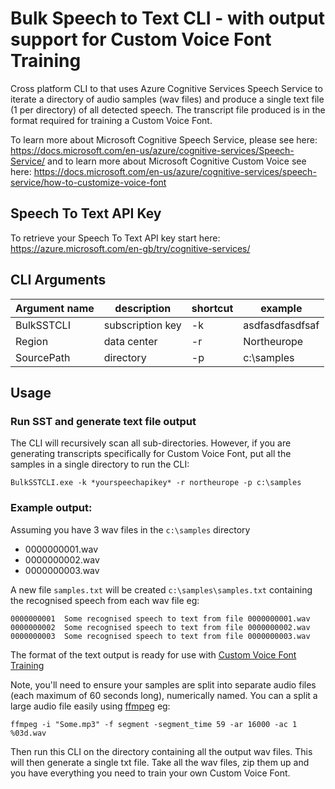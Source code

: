 ﻿# Bulk Speech to Text CLI - with output support for Custom Voice Font Training
Cross platform CLI to that uses Azure Cognitive Services Speech Service to iterate a directory of audio samples (wav files) and produce a single text file (1 per directory) of all detected speech.  The transcript file produced is in the format required for training a Custom Voice Font.

To learn more about Microsoft Cognitive Speech Service, please see here: https://docs.microsoft.com/en-us/azure/cognitive-services/Speech-Service/ and to learn more about Microsoft Cognitive Custom Voice see here: https://docs.microsoft.com/en-us/azure/cognitive-services/speech-service/how-to-customize-voice-font

## Speech To Text API Key
To retrieve your Speech To Text API key start here: https://azure.microsoft.com/en-gb/try/cognitive-services/

## CLI Arguments

| Argument name | description | shortcut | example |
|----|----|----|----|
| BulkSSTCLI | subscription key | -k | asdfasdfasdfsaf |
| Region | data center| -r | Northeurope | 
| SourcePath | directory | -p | c:\samples

## Usage

### Run SST and generate text file output
The CLI will recursively scan all sub-directories.  However, if you are generating transcripts specifically for Custom Voice Font, put all the samples in a single directory to run the CLI:

```
BulkSSTCLI.exe -k *yourspeechapikey* -r northeurope -p c:\samples
```

### Example output:

Assuming you have 3 wav files in the `c:\samples` directory

* 0000000001.wav
* 0000000002.wav
* 0000000003.wav

A new file `samples.txt` will be created `c:\samples\samples.txt` containing the recognised speech from each wav file eg:

```
0000000001	Some recognised speech to text from file 0000000001.wav
0000000002	Some recognised speech to text from file 0000000002.wav
0000000003	Some recognised speech to text from file 0000000003.wav
```

The format of the text output is ready for use with [Custom Voice Font Training](https://docs.microsoft.com/en-us/azure/cognitive-services/Speech-Service/how-to-customize-voice-font)

Note, you'll need to ensure your samples are split into separate audio files (each maximum of 60 seconds long), numerically named.  You can a split a large audio file easily using [ffmpeg](https://www.ffmpeg.org) eg:

```
ffmpeg -i "Some.mp3" -f segment -segment_time 59 -ar 16000 -ac 1 %03d.wav
```

Then run this CLI on the directory containing all the output wav files.  This will then generate a single txt file.  Take all the wav files, zip them up and you have everything you need to train your own Custom Voice Font.